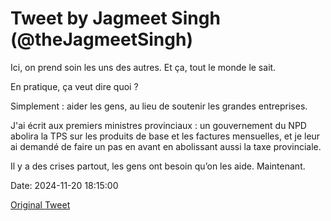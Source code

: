 # Tweet by Jagmeet Singh (@theJagmeetSingh)

Ici, on prend soin les uns des autres. Et ça, tout le monde le sait.

En pratique, ça veut dire quoi ?

Simplement : aider les gens, au lieu de soutenir les grandes entreprises.

J'ai écrit aux premiers ministres provinciaux : un gouvernement du NPD abolira la TPS sur les produits de base et les factures mensuelles, et je leur ai demandé de faire un pas en avant en abolissant aussi la taxe provinciale.

Il y a des crises partout, les gens ont besoin qu’on les aide. Maintenant.

Date: 2024-11-20 18:15:00

[Original Tweet](https://x.com/theJagmeetSingh/status/1859299419377549498)
